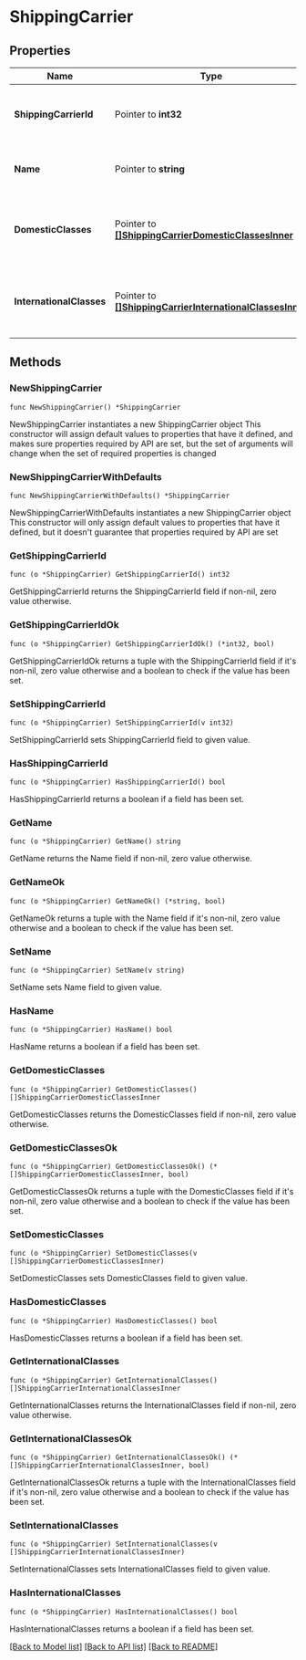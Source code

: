 # ShippingCarrier

## Properties

Name | Type | Description | Notes
------------ | ------------- | ------------- | -------------
**ShippingCarrierId** | Pointer to **int32** | The numeric ID of this shipping carrier. | [optional] 
**Name** | Pointer to **string** | The name of this shipping carrier. | [optional] 
**DomesticClasses** | Pointer to [**[]ShippingCarrierDomesticClassesInner**](ShippingCarrierDomesticClassesInner.md) | Set of domestic mail classes of this shipping carrier. | [optional] 
**InternationalClasses** | Pointer to [**[]ShippingCarrierInternationalClassesInner**](ShippingCarrierInternationalClassesInner.md) | Set of international mail classes of this shipping carrier. | [optional] 

## Methods

### NewShippingCarrier

`func NewShippingCarrier() *ShippingCarrier`

NewShippingCarrier instantiates a new ShippingCarrier object
This constructor will assign default values to properties that have it defined,
and makes sure properties required by API are set, but the set of arguments
will change when the set of required properties is changed

### NewShippingCarrierWithDefaults

`func NewShippingCarrierWithDefaults() *ShippingCarrier`

NewShippingCarrierWithDefaults instantiates a new ShippingCarrier object
This constructor will only assign default values to properties that have it defined,
but it doesn't guarantee that properties required by API are set

### GetShippingCarrierId

`func (o *ShippingCarrier) GetShippingCarrierId() int32`

GetShippingCarrierId returns the ShippingCarrierId field if non-nil, zero value otherwise.

### GetShippingCarrierIdOk

`func (o *ShippingCarrier) GetShippingCarrierIdOk() (*int32, bool)`

GetShippingCarrierIdOk returns a tuple with the ShippingCarrierId field if it's non-nil, zero value otherwise
and a boolean to check if the value has been set.

### SetShippingCarrierId

`func (o *ShippingCarrier) SetShippingCarrierId(v int32)`

SetShippingCarrierId sets ShippingCarrierId field to given value.

### HasShippingCarrierId

`func (o *ShippingCarrier) HasShippingCarrierId() bool`

HasShippingCarrierId returns a boolean if a field has been set.

### GetName

`func (o *ShippingCarrier) GetName() string`

GetName returns the Name field if non-nil, zero value otherwise.

### GetNameOk

`func (o *ShippingCarrier) GetNameOk() (*string, bool)`

GetNameOk returns a tuple with the Name field if it's non-nil, zero value otherwise
and a boolean to check if the value has been set.

### SetName

`func (o *ShippingCarrier) SetName(v string)`

SetName sets Name field to given value.

### HasName

`func (o *ShippingCarrier) HasName() bool`

HasName returns a boolean if a field has been set.

### GetDomesticClasses

`func (o *ShippingCarrier) GetDomesticClasses() []ShippingCarrierDomesticClassesInner`

GetDomesticClasses returns the DomesticClasses field if non-nil, zero value otherwise.

### GetDomesticClassesOk

`func (o *ShippingCarrier) GetDomesticClassesOk() (*[]ShippingCarrierDomesticClassesInner, bool)`

GetDomesticClassesOk returns a tuple with the DomesticClasses field if it's non-nil, zero value otherwise
and a boolean to check if the value has been set.

### SetDomesticClasses

`func (o *ShippingCarrier) SetDomesticClasses(v []ShippingCarrierDomesticClassesInner)`

SetDomesticClasses sets DomesticClasses field to given value.

### HasDomesticClasses

`func (o *ShippingCarrier) HasDomesticClasses() bool`

HasDomesticClasses returns a boolean if a field has been set.

### GetInternationalClasses

`func (o *ShippingCarrier) GetInternationalClasses() []ShippingCarrierInternationalClassesInner`

GetInternationalClasses returns the InternationalClasses field if non-nil, zero value otherwise.

### GetInternationalClassesOk

`func (o *ShippingCarrier) GetInternationalClassesOk() (*[]ShippingCarrierInternationalClassesInner, bool)`

GetInternationalClassesOk returns a tuple with the InternationalClasses field if it's non-nil, zero value otherwise
and a boolean to check if the value has been set.

### SetInternationalClasses

`func (o *ShippingCarrier) SetInternationalClasses(v []ShippingCarrierInternationalClassesInner)`

SetInternationalClasses sets InternationalClasses field to given value.

### HasInternationalClasses

`func (o *ShippingCarrier) HasInternationalClasses() bool`

HasInternationalClasses returns a boolean if a field has been set.


[[Back to Model list]](../README.md#documentation-for-models) [[Back to API list]](../README.md#documentation-for-api-endpoints) [[Back to README]](../README.md)


